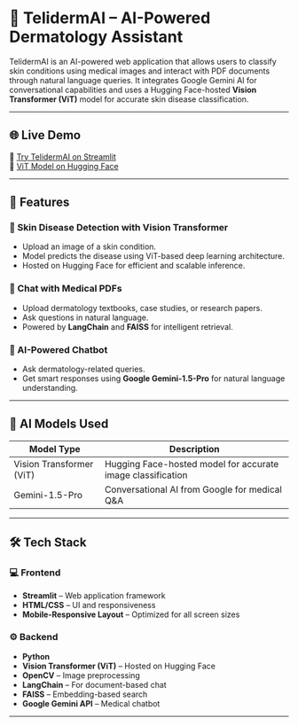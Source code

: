 # 🧠 TelidermAI – AI-Powered Dermatology Assistant

TelidermAI is an AI-powered web application that allows users to classify skin conditions using medical images and interact with PDF documents through natural language queries. It integrates Google Gemini AI for conversational capabilities and uses a Hugging Face-hosted **Vision Transformer (ViT)** model for accurate skin disease classification.

---

## 🌐 Live Demo

🔗 [Try TelidermAI on Streamlit](https://telidermai.streamlit.app)  
🤖 [ViT Model on Hugging Face](https://huggingface.co/tejasssuthrave/telidermai)

---

## 🚀 Features

### 🧬 Skin Disease Detection with Vision Transformer
- Upload an image of a skin condition.
- Model predicts the disease using ViT-based deep learning architecture.
- Hosted on Hugging Face for efficient and scalable inference.

### 📄 Chat with Medical PDFs
- Upload dermatology textbooks, case studies, or research papers.
- Ask questions in natural language.
- Powered by **LangChain** and **FAISS** for intelligent retrieval.

### 🤖 AI-Powered Chatbot
- Ask dermatology-related queries.
- Get smart responses using **Google Gemini-1.5-Pro** for natural language understanding.

---

## 🧠 AI Models Used

| Model Type      | Description                                                           |
|------------------|-----------------------------------------------------------------------|
| Vision Transformer (ViT) | Hugging Face-hosted model for accurate image classification       |
| Gemini-1.5-Pro   | Conversational AI from Google for medical Q&A                         |

---

## 🛠 Tech Stack

### 💻 Frontend
- **Streamlit** – Web application framework
- **HTML/CSS** – UI and responsiveness
- **Mobile-Responsive Layout** – Optimized for all screen sizes

### ⚙️ Backend
- **Python**
- **Vision Transformer (ViT)** – Hosted on Hugging Face
- **OpenCV** – Image preprocessing
- **LangChain** – For document-based chat
- **FAISS** – Embedding-based search
- **Google Gemini API** – Medical chatbot

---
